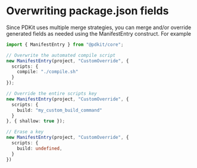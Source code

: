# Overwriting package.json fields

Since PDKit uses multiple merge strategies, you can merge and/or override generated fields as needed using the 
ManifestEntry construct. For example

```typescript
import { ManifestEntry } from "@pdkit/core";

// Overwrite the automated compile script
new ManifestEntry(project, "CustomOverride", {
  scripts: {
    compile: "./compile.sh" 
  }
});

// Override the entire scripts key
new ManifestEntry(project, "CustomOverride", {
  scripts: {
    build: "my_custom_build_command" 
  }
}, { shallow: true });

// Erase a key
new ManifestEntry(project, "CustomOverride", {
  scripts: {
    build: undefined, 
  }
})
```